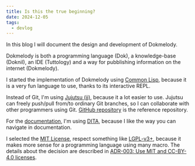 ```yaml
---
title: Is this the true beginning?
date: 2024-12-05
tags:
  - devlog
---
```


In this blog I will document the design and development of Dokmelody.

Dokmelody is both a programming language (Dok), a knowledge-base (Doknil), an IDE (Tuttology) and a way for pubblishing information on the internet (Dokmelody).

I started the implementation of Dokmelody using [Common Lisp](https://en.wikipedia.org/wiki/Common_Lisp), because it is a very fun language to use, thanks to its interactive REPL.

Instead of Git, I'm using [Jujutsu (jj)](https://github.com/martinvonz/jj), because it a lot easier to use. Jujutsu can freely push/pull from/to ordinary Git branches, so I can collaborate with other programmers using Git. [GitHub repository](https://github.com/dokmelody/scratch) is the reference repository.

For the [documentation](/docs/topics/about.html), I'm using [DITA](https://en.wikipedia.org/wiki/Darwin_Information_Typing_Architecture), because I like the way you can navigate in documentation.

I selected the [MIT License](https://opensource.org/license/mit/), respect something like  [LGPL-v3+](https://www.gnu.org/licenses/lgpl-3.0.en.html), because it makes more sense for a programming language using many macro. The details about the decision are described in [ADR-003: Use MIT and CC-BY-4.0 licenses](/docs/topics/references/ADR/ADR-003-use-MIT-and-CC-BY-licenses.html).

